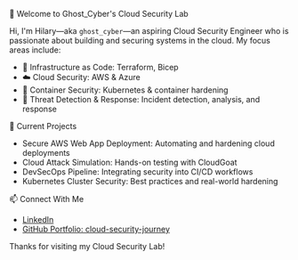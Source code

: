 👻 Welcome to Ghost_Cyber's Cloud Security Lab

Hi, I'm Hilary—aka `ghost_cyber`—an aspiring Cloud Security Engineer who is passionate about building and securing systems in the cloud. My focus areas include:

- 🔐 Infrastructure as Code: Terraform, Bicep
- ☁️ Cloud Security: AWS & Azure
- 🐳 Container Security: Kubernetes & container hardening
- 🧠 Threat Detection & Response: Incident detection, analysis, and response



 🚀 Current Projects

- Secure AWS Web App Deployment: Automating and hardening cloud deployments
- Cloud Attack Simulation: Hands-on testing with CloudGoat
- DevSecOps Pipeline: Integrating security into CI/CD workflows
- Kubernetes Cluster Security: Best practices and real-world hardening



 📫 Connect With Me

- [LinkedIn](https://linkedin.com/in/ghostcyber)
- [GitHub Portfolio: cloud-security-journey](https://github.com/ghost_cyber/cloud-security-journey)



Thanks for visiting my Cloud Security Lab!
